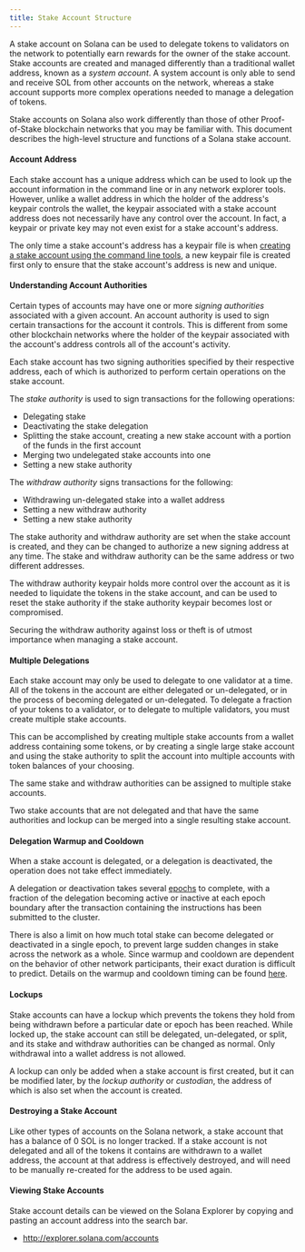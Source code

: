 ```yaml
---
title: Stake Account Structure
---
```


A stake account on Solana can be used to delegate tokens to validators on the network to potentially earn rewards for the owner of the stake account. Stake accounts are created and managed differently than a traditional wallet address, known as a _system account_. A system account is only able to send and receive SOL from other accounts on the network, whereas a stake account supports more complex operations needed to manage a delegation of tokens.

Stake accounts on Solana also work differently than those of other Proof-of-Stake blockchain networks that you may be familiar with. This document describes the high-level structure and functions of a Solana stake account.

#### Account Address

Each stake account has a unique address which can be used to look up the account information in the command line or in any network explorer tools. However, unlike a wallet address in which the holder of the address's keypair controls the wallet, the keypair associated with a stake account address does not necessarily have any control over the account. In fact, a keypair or private key may not even exist for a stake account's address.

The only time a stake account's address has a keypair file is when [creating a stake account using the command line tools](../cli/delegate-stake.md#create-a-stake-account), a new keypair file is created first only to ensure that the stake account's address is new and unique.

#### Understanding Account Authorities

Certain types of accounts may have one or more _signing authorities_ associated with a given account. An account authority is used to sign certain transactions for the account it controls. This is different from some other blockchain networks where the holder of the keypair associated with the account's address controls all of the account's activity.

Each stake account has two signing authorities specified by their respective address, each of which is authorized to perform certain operations on the stake account.

The _stake authority_ is used to sign transactions for the following operations:

- Delegating stake
- Deactivating the stake delegation
- Splitting the stake account, creating a new stake account with a portion of the funds in the first account
- Merging two undelegated stake accounts into one
- Setting a new stake authority

The _withdraw authority_ signs transactions for the following:

- Withdrawing un-delegated stake into a wallet address
- Setting a new withdraw authority
- Setting a new stake authority

The stake authority and withdraw authority are set when the stake account is created, and they can be changed to authorize a new signing address at any time. The stake and withdraw authority can be the same address or two different addresses.

The withdraw authority keypair holds more control over the account as it is needed to liquidate the tokens in the stake account, and can be used to reset the stake authority if the stake authority keypair becomes lost or compromised.

Securing the withdraw authority against loss or theft is of utmost importance when managing a stake account.

#### Multiple Delegations

Each stake account may only be used to delegate to one validator at a time. All of the tokens in the account are either delegated or un-delegated, or in the process of becoming delegated or un-delegated. To delegate a fraction of your tokens to a validator, or to delegate to multiple validators, you must create multiple stake accounts.

This can be accomplished by creating multiple stake accounts from a wallet address containing some tokens, or by creating a single large stake account and using the stake authority to split the account into multiple accounts with token balances of your choosing.

The same stake and withdraw authorities can be assigned to multiple stake accounts.

Two stake accounts that are not delegated and that have the same authorities and lockup can be merged into a single resulting stake account.

#### Delegation Warmup and Cooldown

When a stake account is delegated, or a delegation is deactivated, the operation does not take effect immediately.

A delegation or deactivation takes several [epochs](../terminology.md#epoch) to complete, with a fraction of the delegation becoming active or inactive at each epoch boundary after the transaction containing the instructions has been submitted to the cluster.

There is also a limit on how much total stake can become delegated or deactivated in a single epoch, to prevent large sudden changes in stake across the network as a whole. Since warmup and cooldown are dependent on the behavior of other network participants, their exact duration is difficult to predict. Details on the warmup and cooldown timing can be found [here](../cluster/stake-delegation-and-rewards.md#stake-warmup-cooldown-withdrawal).

#### Lockups

Stake accounts can have a lockup which prevents the tokens they hold from being withdrawn before a particular date or epoch has been reached. While locked up, the stake account can still be delegated, un-delegated, or split, and its stake and withdraw authorities can be changed as normal. Only withdrawal into a wallet address is not allowed.

A lockup can only be added when a stake account is first created, but it can be modified later, by the _lockup authority_ or _custodian_, the address of which is also set when the account is created.

#### Destroying a Stake Account

Like other types of accounts on the Solana network, a stake account that has a balance of 0 SOL is no longer tracked. If a stake account is not delegated and all of the tokens it contains are withdrawn to a wallet address, the account at that address is effectively destroyed, and will need to be manually re-created for the address to be used again.

#### Viewing Stake Accounts

Stake account details can be viewed on the Solana Explorer by copying and pasting an account address into the search bar.

- http://explorer.solana.com/accounts
